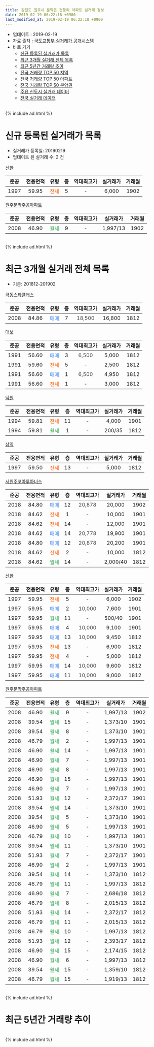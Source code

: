 ```yaml
---
title: 강원도 원주시 문막읍 건등리 아파트 실거래 정보
date: 2019-02-19 06:22:18 +0900
last_modified_at: 2019-02-19 06:22:18 +0900
---
```


* 업데이트 : 2019-02-19
* 자료 출처 : [국토교통부 실거래가 공개시스템](http://rt.molit.go.kr)
* 바로 가기
    * [신규 등록된 실거래가 목록](#신규-등록된-실거래가-목록)
    * [최근 3개월 실거래 전체 목록](#최근-3개월-실거래-전체-목록)
    * [최근 5년간 거래량 추이](#최근-5년간-거래량-추이)
    * [전국 거래량 TOP 50 지역](https://ayogom.github.io/apt-trade-info/최근-3개월-전국에서-가장-거래가-많이-발생한-지역)
    * [전국 거래량 TOP 50 아파트](https://ayogom.github.io/apt-trade-info/최근-3개월-전국에서-가장-거래가-많이-발생한-아파트)
    * [전국 거래량 TOP 50 분양권](https://ayogom.github.io/apt-trade-info/최근-3개월-전국에서-가장-거래가-많이-발생한-분양권)
    * [주요 신도시 실거래 데이터](https://ayogom.github.io/apt-trade-info/주요-신도시)
    * [전국 실거래 데이터](https://ayogom.github.io/apt-trade-info/전국)
<br>
{% include ad.html %}
<br>

# 신규 등록된 실거래가 목록
* 실거래가 등록일: 20190219
* 업데이트 된 실거래 수: 2 건


[신한](https://search.naver.com/search.naver?query=%EA%B0%95%EC%9B%90%EB%8F%84+%EC%9B%90%EC%A3%BC%EC%8B%9C+%EB%AC%B8%EB%A7%89%EC%9D%8D+%EA%B1%B4%EB%93%B1%EB%A6%AC+%EC%8B%A0%ED%95%9C)

|준공|전용면적|유형|층|역대최고가|실거래가|거래월|
|:---:|:---:|:---:|:---:|:---:|:---:|:---:|
|1997|59.95|<span style="color:#ff5a00">전세</span>|5|<span style="color:#444444">-</span>|6,000|1902|

[원주문막주공아파트](https://search.naver.com/search.naver?query=%EA%B0%95%EC%9B%90%EB%8F%84+%EC%9B%90%EC%A3%BC%EC%8B%9C+%EB%AC%B8%EB%A7%89%EC%9D%8D+%EA%B1%B4%EB%93%B1%EB%A6%AC+%EC%9B%90%EC%A3%BC%EB%AC%B8%EB%A7%89%EC%A3%BC%EA%B3%B5%EC%95%84%ED%8C%8C%ED%8A%B8)

|준공|전용면적|유형|층|역대최고가|실거래가|거래월|
|:---:|:---:|:---:|:---:|:---:|:---:|:---:|
|2008|46.90|<span style="color:#34a853">월세</span>|9|<span style="color:#444444">-</span>|1,997/13|1902|


<br>
{% include ad.html %}
<br>

# 최근 3개월 실거래 전체 목록
* 기준: 201812-201902


[극동스타클래스](https://search.naver.com/search.naver?query=%EA%B0%95%EC%9B%90%EB%8F%84+%EC%9B%90%EC%A3%BC%EC%8B%9C+%EB%AC%B8%EB%A7%89%EC%9D%8D+%EA%B1%B4%EB%93%B1%EB%A6%AC+%EA%B7%B9%EB%8F%99%EC%8A%A4%ED%83%80%ED%81%B4%EB%9E%98%EC%8A%A4)

|준공|전용면적|유형|층|역대최고가|실거래가|거래월|
|:---:|:---:|:---:|:---:|:---:|:---:|:---:|
|2008|84.86|<span style="color:#4285f3">매매</span>|7|<span style="color:#444444">18,500</span>|16,800|1812|

[대보](https://search.naver.com/search.naver?query=%EA%B0%95%EC%9B%90%EB%8F%84+%EC%9B%90%EC%A3%BC%EC%8B%9C+%EB%AC%B8%EB%A7%89%EC%9D%8D+%EA%B1%B4%EB%93%B1%EB%A6%AC+%EB%8C%80%EB%B3%B4)

|준공|전용면적|유형|층|역대최고가|실거래가|거래월|
|:---:|:---:|:---:|:---:|:---:|:---:|:---:|
|1991|56.60|<span style="color:#4285f3">매매</span>|3|<span style="color:#444444">6,500</span>|5,000|1812|
|1991|59.60|<span style="color:#ff5a00">전세</span>|5|<span style="color:#444444">-</span>|2,500|1812|
|1991|56.60|<span style="color:#4285f3">매매</span>|1|<span style="color:#444444">6,500</span>|4,950|1812|
|1991|56.60|<span style="color:#ff5a00">전세</span>|1|<span style="color:#444444">-</span>|3,000|1812|

[덕원](https://search.naver.com/search.naver?query=%EA%B0%95%EC%9B%90%EB%8F%84+%EC%9B%90%EC%A3%BC%EC%8B%9C+%EB%AC%B8%EB%A7%89%EC%9D%8D+%EA%B1%B4%EB%93%B1%EB%A6%AC+%EB%8D%95%EC%9B%90)

|준공|전용면적|유형|층|역대최고가|실거래가|거래월|
|:---:|:---:|:---:|:---:|:---:|:---:|:---:|
|1994|59.81|<span style="color:#ff5a00">전세</span>|11|<span style="color:#444444">-</span>|4,000|1901|
|1994|59.81|<span style="color:#34a853">월세</span>|1|<span style="color:#444444">-</span>|200/35|1812|

[삼익](https://search.naver.com/search.naver?query=%EA%B0%95%EC%9B%90%EB%8F%84+%EC%9B%90%EC%A3%BC%EC%8B%9C+%EB%AC%B8%EB%A7%89%EC%9D%8D+%EA%B1%B4%EB%93%B1%EB%A6%AC+%EC%82%BC%EC%9D%B5)

|준공|전용면적|유형|층|역대최고가|실거래가|거래월|
|:---:|:---:|:---:|:---:|:---:|:---:|:---:|
|1997|59.50|<span style="color:#ff5a00">전세</span>|13|<span style="color:#444444">-</span>|5,000|1812|

[서원주코아루아너스](https://search.naver.com/search.naver?query=%EA%B0%95%EC%9B%90%EB%8F%84+%EC%9B%90%EC%A3%BC%EC%8B%9C+%EB%AC%B8%EB%A7%89%EC%9D%8D+%EA%B1%B4%EB%93%B1%EB%A6%AC+%EC%84%9C%EC%9B%90%EC%A3%BC%EC%BD%94%EC%95%84%EB%A3%A8%EC%95%84%EB%84%88%EC%8A%A4)

|준공|전용면적|유형|층|역대최고가|실거래가|거래월|
|:---:|:---:|:---:|:---:|:---:|:---:|:---:|
|2018|84.80|<span style="color:#4285f3">매매</span>|12|<span style="color:#444444">20,878</span>|20,000|1902|
|2018|84.62|<span style="color:#ff5a00">전세</span>|1|<span style="color:#444444">-</span>|10,000|1901|
|2018|84.62|<span style="color:#ff5a00">전세</span>|14|<span style="color:#444444">-</span>|12,000|1901|
|2018|84.62|<span style="color:#4285f3">매매</span>|14|<span style="color:#444444">20,778</span>|19,900|1901|
|2018|84.80|<span style="color:#4285f3">매매</span>|12|<span style="color:#444444">20,878</span>|20,200|1901|
|2018|84.62|<span style="color:#ff5a00">전세</span>|2|<span style="color:#444444">-</span>|10,000|1812|
|2018|84.62|<span style="color:#34a853">월세</span>|14|<span style="color:#444444">-</span>|2,000/40|1812|

[신한](https://search.naver.com/search.naver?query=%EA%B0%95%EC%9B%90%EB%8F%84+%EC%9B%90%EC%A3%BC%EC%8B%9C+%EB%AC%B8%EB%A7%89%EC%9D%8D+%EA%B1%B4%EB%93%B1%EB%A6%AC+%EC%8B%A0%ED%95%9C)

|준공|전용면적|유형|층|역대최고가|실거래가|거래월|
|:---:|:---:|:---:|:---:|:---:|:---:|:---:|
|1997|59.95|<span style="color:#ff5a00">전세</span>|5|<span style="color:#444444">-</span>|6,000|1902|
|1997|59.95|<span style="color:#4285f3">매매</span>|2|<span style="color:#444444">10,000</span>|7,600|1901|
|1997|59.95|<span style="color:#34a853">월세</span>|11|<span style="color:#444444">-</span>|500/40|1901|
|1997|59.95|<span style="color:#4285f3">매매</span>|4|<span style="color:#444444">10,000</span>|9,100|1901|
|1997|59.95|<span style="color:#4285f3">매매</span>|13|<span style="color:#444444">10,000</span>|9,450|1812|
|1997|59.95|<span style="color:#ff5a00">전세</span>|13|<span style="color:#444444">-</span>|6,900|1812|
|1997|59.95|<span style="color:#ff5a00">전세</span>|4|<span style="color:#444444">-</span>|5,000|1812|
|1997|59.95|<span style="color:#4285f3">매매</span>|14|<span style="color:#444444">10,000</span>|9,600|1812|
|1997|59.95|<span style="color:#4285f3">매매</span>|11|<span style="color:#444444">10,000</span>|9,000|1812|

[원주문막주공아파트](https://search.naver.com/search.naver?query=%EA%B0%95%EC%9B%90%EB%8F%84+%EC%9B%90%EC%A3%BC%EC%8B%9C+%EB%AC%B8%EB%A7%89%EC%9D%8D+%EA%B1%B4%EB%93%B1%EB%A6%AC+%EC%9B%90%EC%A3%BC%EB%AC%B8%EB%A7%89%EC%A3%BC%EA%B3%B5%EC%95%84%ED%8C%8C%ED%8A%B8)

|준공|전용면적|유형|층|역대최고가|실거래가|거래월|
|:---:|:---:|:---:|:---:|:---:|:---:|:---:|
|2008|46.90|<span style="color:#34a853">월세</span>|9|<span style="color:#444444">-</span>|1,997/13|1902|
|2008|39.54|<span style="color:#34a853">월세</span>|15|<span style="color:#444444">-</span>|1,373/10|1901|
|2008|39.54|<span style="color:#34a853">월세</span>|8|<span style="color:#444444">-</span>|1,373/10|1901|
|2008|46.79|<span style="color:#34a853">월세</span>|2|<span style="color:#444444">-</span>|1,997/13|1901|
|2008|46.90|<span style="color:#34a853">월세</span>|14|<span style="color:#444444">-</span>|1,997/13|1901|
|2008|46.90|<span style="color:#34a853">월세</span>|7|<span style="color:#444444">-</span>|1,997/13|1901|
|2008|46.90|<span style="color:#34a853">월세</span>|8|<span style="color:#444444">-</span>|1,997/13|1901|
|2008|46.90|<span style="color:#34a853">월세</span>|15|<span style="color:#444444">-</span>|1,997/13|1901|
|2008|46.90|<span style="color:#34a853">월세</span>|7|<span style="color:#444444">-</span>|1,997/13|1901|
|2008|51.93|<span style="color:#34a853">월세</span>|12|<span style="color:#444444">-</span>|2,372/17|1901|
|2008|39.54|<span style="color:#34a853">월세</span>|14|<span style="color:#444444">-</span>|1,373/10|1901|
|2008|39.54|<span style="color:#34a853">월세</span>|5|<span style="color:#444444">-</span>|1,373/10|1901|
|2008|46.90|<span style="color:#34a853">월세</span>|5|<span style="color:#444444">-</span>|1,997/13|1901|
|2008|46.79|<span style="color:#34a853">월세</span>|10|<span style="color:#444444">-</span>|1,997/13|1901|
|2008|39.54|<span style="color:#34a853">월세</span>|11|<span style="color:#444444">-</span>|1,373/10|1901|
|2008|51.93|<span style="color:#34a853">월세</span>|7|<span style="color:#444444">-</span>|2,372/17|1901|
|2008|46.90|<span style="color:#34a853">월세</span>|2|<span style="color:#444444">-</span>|1,997/13|1901|
|2008|39.54|<span style="color:#34a853">월세</span>|14|<span style="color:#444444">-</span>|1,373/10|1812|
|2008|46.79|<span style="color:#34a853">월세</span>|11|<span style="color:#444444">-</span>|1,997/13|1812|
|2008|46.90|<span style="color:#34a853">월세</span>|7|<span style="color:#444444">-</span>|2,686/18|1812|
|2008|46.79|<span style="color:#34a853">월세</span>|8|<span style="color:#444444">-</span>|2,015/13|1812|
|2008|51.93|<span style="color:#34a853">월세</span>|14|<span style="color:#444444">-</span>|2,372/17|1812|
|2008|46.79|<span style="color:#34a853">월세</span>|11|<span style="color:#444444">-</span>|2,015/13|1812|
|2008|46.79|<span style="color:#34a853">월세</span>|10|<span style="color:#444444">-</span>|1,997/13|1812|
|2008|51.93|<span style="color:#34a853">월세</span>|12|<span style="color:#444444">-</span>|2,393/17|1812|
|2008|46.90|<span style="color:#34a853">월세</span>|15|<span style="color:#444444">-</span>|2,174/15|1812|
|2008|46.90|<span style="color:#34a853">월세</span>|6|<span style="color:#444444">-</span>|1,997/13|1812|
|2008|39.54|<span style="color:#34a853">월세</span>|15|<span style="color:#444444">-</span>|1,359/10|1812|
|2008|46.79|<span style="color:#34a853">월세</span>|15|<span style="color:#444444">-</span>|1,919/13|1812|


<br>
{% include ad.html %}
<br>

# 최근 5년간 거래량 추이


<div style="width:100%;">
    <canvas id="deal_progress" height="200"></canvas>
</div>

<script>
new Chart(document.getElementById("deal_progress"), {
    type: 'line',
    data: {
        labels: ['201402','201403','201404','201405','201406','201407','201408','201409','201410','201411','201412','201501','201502','201503','201504','201505','201506','201507','201508','201509','201510','201511','201512','201601','201602','201603','201604','201605','201606','201607','201608','201609','201610','201611','201612','201701','201702','201703','201704','201705','201706','201707','201708','201709','201710','201711','201712','201801','201802','201803','201804','201805','201806','201807','201808','201809','201810','201811','201812','201901','201902'],
        datasets: [{
            label: '매매',
            pointRadius: 1,
            data: [14, 15, 13, 16, 8, 12, 6, 8, 15, 9, 6, 9, 11, 19, 21, 14, 13, 10, 6, 10, 18, 2, 16, 9, 19, 7, 11, 11, 11, 17, 9, 7, 5, 4, 7, 9, 12, 7, 11, 7, 11, 5, 4, 11, 6, 8, 7, 8, 18, 15, 25, 27, 27, 18, 8, 30, 10, 7, 6, 4, 1],
            borderColor: "rgba(255, 201, 14, 1)",
            backgroundColor: "rgba(255, 201, 14, 0.5)",
            fill: false,
            lineTension: 0
        },{
            label: '전월세',
            pointRadius: 1,
            data: [14, 3, 11, 12, 6, 9, 8, 10, 7, 8, 10, 22, 12, 6, 15, 12, 10, 16, 12, 6, 4, 11, 4, 8, 10, 10, 2, 6, 7, 3, 10, 8, 7, 6, 9, 14, 8, 8, 13, 12, 12, 10, 12, 9, 4, 4, 4, 6, 5, 10, 9, 27, 29, 26, 22, 21, 18, 14, 20, 20, 2],
            borderColor: "rgba(0, 141, 185, 1)",
            backgroundColor: "rgba(0, 141, 185, 0.5)",
            fill: false,
            lineTension: 0
        }
        ]
    },
    options: {
        responsive: true,
        title: {
            display: false
        },
        tooltips: {
            mode: 'index',
            intersect: false
        },
        hover: {
            mode: 'nearest',
            intersect: true
        },
        scales: {
            xAxes: [{
                display: true,
                scaleLabel: {
                    display: true,
                    labelString: '년/월'
                }
            }],
            yAxes: [{
                display: true,
                ticks: {
                    suggestedMin: 0,
                },
                scaleLabel: {
                    display: true,
                    labelString: '실거래 수'
                }
            }]
        }
    }
});

</script>


<br>
{% include ad.html %}
<br>

